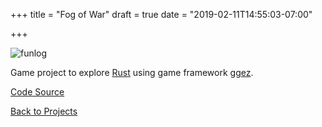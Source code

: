 +++
title = "Fog of War"
draft = true
date = "2019-02-11T14:55:03-07:00"

+++

![funlog](https://cdn.jsdelivr.net/gh/berto/fog-of-war@master/demo.gif)

Game project to explore [Rust](https://www.rust-lang.org/) using game framework [ggez](http://ggez.rs/).

[Code Source](https://github.com/bertoort/fog-of-war)

[Back to Projects](/projects)
